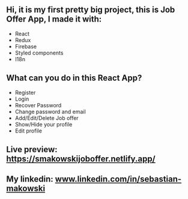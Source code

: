 ## Hi, it is my first pretty big project, this is Job Offer App, I made it with:

- React
- Redux
- Firebase
- Styled components
- I18n 

## What can you do in this React App? 
- Register
- Login
- Recover Password
- Change password and email
- Add/Edit/Delete Job offer
- Show/Hide your profile 
- Edit profile

## Live preview: https://smakowskijoboffer.netlify.app/
## My linkedin: www.linkedin.com/in/sebastian-makowski

